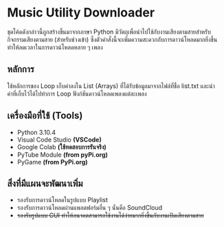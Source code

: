 # Music Utility Downloader
ชุดโค้ดดังกล่าวนี้ถูกสร้างขึ้นมาจากภาษา Python มีวัตถุเพื่อนำไปใช้กับงานเสียงตามสายสำหรับกิจกรรมเสียงตามสาย (สำหรับช่วงเข้า)
ซึ่งตัวคำสั่งนี้จะเพิ่มความสะดวกกับการดาวน์โหลดมากยิ่งขึ้น ทำให้ลดเวลาในการดาวน์โหลดหลาย ๆ เพลง

## หลักการ
ใช้หลักการของ Loop เก็บค่าลงใน List (Arrays) ที่ได้รับข้อมูลมาจากไฟล์ที่ชื่อ list.txt และนำค่าที่เก็บไว้ได้ไปทำการ Loop ฟังก์ชันดาวน์โหลดเพลงแต่ละเพลง

## เครื่องมือที่ใช้ (Tools)
- Python 3.10.4
- Visual Code Studio **(VSCode)**
- Google Colab **(ใช้ทดสอบการรันจริง)**
- PyTube Module **(from pyPi.org)**
- PyGame **(from PyPi.org)**

## สิ่งที่มีแผนจะพัฒนาเพิ่ม
- รองรับการดาวน์โหลดในรูปแบบ Playlist
- รองรับการดาวน์โหลดผ่านแพลตฟอร์มอื่น ๆ นั่นคือ SoundCloud
- ~~รองรับรูปแบบ GUI ทำให้อนาคตสามารถใช้งานได้ง่ายมากยิ่งขึ้นกับงานเปิดเสียงตามสาย~~
